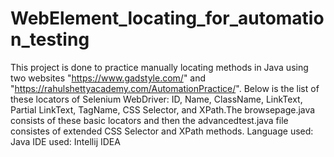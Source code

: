 # WebElement_locating_for_automation_testing
This project is done to practice manually locating methods in Java using two websites "https://www.gadstyle.com/" and "https://rahulshettyacademy.com/AutomationPractice/". Below is the list of these locators of Selenium WebDriver: ID, Name, ClassName, LinkText, Partial LinkText, TagName, CSS Selector, and XPath.The browsepage.java consists of these basic locators and then the advancedtest.java file consistes of extended CSS Selector and XPath methods.
Language used: Java
IDE used: Intellij IDEA
